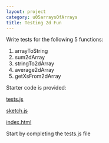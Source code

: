 ```yaml
---
layout: project
category: u05arraysOfArrays
title: Testing 2d Fun
---
```



Write tests for the following 5 functions:

1. arrayToString
1. sum2dArray
1. stringTo2dArray
1. average2dArray
1. getXsFrom2dArray

Starter code is provided:

[tests.js](../tests.js)

[sketch.js](../sketch.js)

[index.html](../index.html)

Start by completing the tests.js file